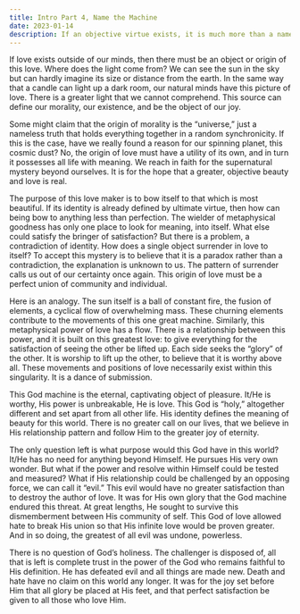 ```yaml
--- 
title: Intro Part 4, Name the Machine
date: 2023-01-14
description: If an objective virtue exists, it is much more than a nameless force flowing through nature.  There must be a metaphysical source, one that is perfectly in love, caught in the dance of submission.
---
```


If love exists outside of our minds, then there must be an object or origin of this love.  Where does the light come from?  We can see the sun in the sky but can hardly imagine its size or distance from the earth.  In the same way that a candle can light up a dark room, our natural minds have this picture of love.  There is a greater light that we cannot comprehend.  This source can define our morality, our existence, and be the object of our joy.  

Some might claim that the origin of morality is the “universe,” just a nameless truth that holds everything together in a random synchronicity.  If this is the case, have we really found a reason for our spinning planet, this cosmic dust?  No, the origin of love must have a utility of its own, and in turn it possesses all life with meaning.  We reach in faith for the supernatural mystery beyond ourselves.  It is for the hope that a greater, objective beauty and love is real.  

The purpose of this love maker is to bow itself to that which is most beautiful.  If its identity is already defined by ultimate virtue, then how can being bow to anything less than perfection.  The wielder of metaphysical goodness has only one place to look for meaning, into itself.  What else could satisfy the bringer of satisfaction?  But there is a problem, a contradiction of identity.  How does a single object surrender in love to itself?  To accept this mystery is to believe that it is a paradox rather than a contradiction, the explanation is unknown to us.  The pattern of surrender calls us out of our certainty once again.  This origin of love must be a perfect union of community and individual. 

Here is an analogy.  The sun itself is a ball of constant fire, the fusion of elements, a cyclical flow of overwhelming mass.  These churning elements contribute to the movements of this one great machine.  Similarly, this metaphysical power of love has a flow.  There is a relationship between this power, and it is built on this greatest love: to give everything for the satisfaction of seeing the other be lifted up.  Each side seeks the “glory” of the other.  It is worship to lift up the other, to believe that it is worthy above all.  These movements and positions of love necessarily exist within this singularity.  It is a dance of submission.

This God machine is the eternal, captivating object of pleasure.  It/He is worthy, His power is unbreakable, He is love.  This God is “holy,” altogether different and set apart from all other life.  His identity defines the meaning of beauty for this world.  There is no greater call on our lives, that we believe in His relationship pattern and follow Him to the greater joy of eternity.

The only question left is what purpose would this God have in this world?  It/He has no need for anything beyond Himself.  He pursues His very own wonder.  But what if the power and resolve within Himself could be tested and measured?  What if His relationship could be challenged by an opposing force, we can call it “evil.”  This evil would have no greater satisfaction than to destroy the author of love.  It was for His own glory that the God machine endured this threat.  At great lengths, He sought to survive this dismemberment between His community of self.  This God of love allowed hate to break His union so that His infinite love would be proven greater.  And in so doing, the greatest of all evil was undone, powerless.  

There is no question of God’s holiness.  The challenger is disposed of, all that is left is complete trust in the power of the God who remains faithful to His definition.  He has defeated evil and all things are made new.  Death and hate have no claim on this world any longer.  It was for the joy set before Him that all glory be placed at His feet, and that perfect satisfaction be given to all those who love Him.

